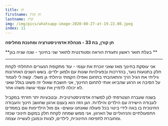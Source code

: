 ```yaml
---
title: חן
firstname: חן קורן
lastname: קורן
img: /img/pics/whatsapp-image-2020-08-27-at-19.22.08.jpeg
index: 11
---
```


**חן קורן, בת 33 - מנהלת אדמיניסטרציה ומחנכת מחליפה**

**בעלת תואר ראשון ותעודת הוראה וסטודנטית לתואר שני בחינוך - שנה שניה בגן **

---

אני עוסקת בחינוך מאז שאני זוכרת את עצמי - עוד מתקופת הנעורים התחלתי לקחת חלק בתנועות נוער, בהדרכות ובפעילויות שונות עם ולמען ילדים. בשש השנים האחרונות גיליתי את הגיל הרך והתאהבתי בתחום ואפילו הקמתי וניהלתי גן משלי. קשה לי לעמוד על הסיבה או הרגע שהביאו אותי לתחום החינוך, אני חושבת שאולי זה פשוט בגלל שאני לא יכולה לדמיין את עצמי עושה משהו אחר.

בשנה שעברה הצטרפתי לגן למשרה אדמיניסטרטיבית. ובטבעיות יתר חזרתי במקביל לעבודה הישירה עם הילדים והילדות. הגן הזה הוא בעצם ארגון שחושב חינוך והעבודה החינוכית בו באה לידי ביטוי בכל פעולה שאנחנו עושים- גם מול הילדימות וגם בממדים התפעולתיים והניהוליים של הארגון. אני ממש שמחה לקחת חלק במקום חינוכי שכזה ומחוברת לתפיסה החינוכית, לילדים, לצוות וכמובן לעשייה עצמה.
